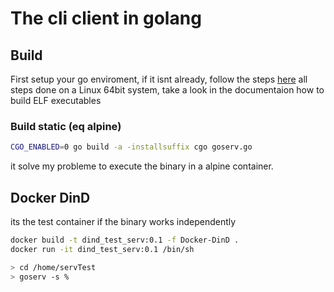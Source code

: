 # The cli client in golang


## Build

First setup your go enviroment, if it isnt already, follow the steps [here](https://golang.org/doc/install)
all steps done on a Linux 64bit system, take a look in the documentaion how to build ELF executables 

### Build static (eq alpine)

```bash
CGO_ENABLED=0 go build -a -installsuffix cgo goserv.go
```

it solve my probleme to execute the binary in a alpine container.




## Docker DinD

its the test container if the binary works independently
```bash
docker build -t dind_test_serv:0.1 -f Docker-DinD .
docker run -it dind_test_serv:0.1 /bin/sh

> cd /home/servTest
> goserv -s %
```